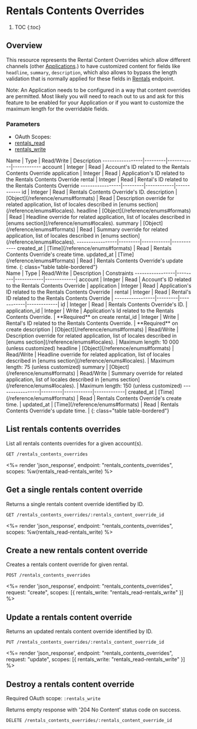 # Rentals Contents Overrides

1. TOC
{:toc}

## Overview

This resource represents the Rental Content Overrides which allow different channels (other [Applications](/reference/endpoints/applications/).) to have customized content for fields like `headline`, `summary`, `description`, which also allows to bypass the length validation that is normally applied for these fields in [Rentals](/reference/endpoints/rentals/) endpoint.

Note: An Application needs to be configured in a way that content overrides are permitted. Most likely you will need to reach out to us and ask for this feature to be enabled for your Application or if you want to customize the maximum length for the overridable fields. 

### Parameters
<ul class="nav nav-pills" role="tablist">
  <li class="disabled"><a>OAuth Scopes:</a></li>
  <li class="active"><a href="#rentals_read" role="tab" data-toggle="pill">rentals_read</a></li>
  <li><a href="#rentals_write" role="tab" data-toggle="pill">rentals_write</a></li>
</ul>
<div class="tab-content" markdown="1">
  <div class="tab-pane active" id="rentals_read" markdown="1">
Name             | Type    | Read/Write | Description
-----------------|---------|------------|------------
account          | Integer  | Read       | Account's ID related to the Rentals Contents Override
application      | Integer  | Read       | Application's ID related to the Rentals Contents Override
rental           | Integer  | Read       | Rental's ID related to the Rentals Contents Override
-----------------|---------|------------|------------
id               | Integer | Read       | Rentals Contents Override's ID.
description      | [Object](/reference/enums#formats) | Read       | Description override for related application, list of locales described in [enums section](/reference/enums#locales).
headline         | [Object](/reference/enums#formats) | Read       | Headline override for related application, list of locales described in [enums section](/reference/enums#locales).
summary          | [Object](/reference/enums#formats) | Read       | Summary override for related application, list of locales described in [enums section](/reference/enums#locales).
-----------------|---------|------------|------------
created_at       | [Time](/reference/enums#formats) | Read       | Rentals Contents Override's create time.
updated_at       | [Time](/reference/enums#formats) | Read       | Rentals Contents Override's update time.
{: class="table table-bordered"}
  </div>
  <div class="tab-pane" id="rentals_write" markdown="1">
Name             | Type    | Read/Write | Description | Constraints
-----------------|---------|------------|-------------|
account          | Integer  | Read       | Account's ID related to the Rentals Contents Override |
application      | Integer  | Read       | Application's ID related to the Rentals Contents Override |
rental           | Integer  | Read       | Rental's ID related to the Rentals Contents Override |
-----------------|---------|------------|-------------|
id               | Integer | Read       | Rentals Contents Override's ID. |
application_id   | Integer | Write      | Application's Id related to the Rentals Contents Override. | **Required** on create
rental_id        | Integer | Write      | Rental's ID related to the Rentals Contents Override. | **Required** on create
description      | [Object](/reference/enums#formats) | Read/Write | Description override for related application, list of locales described in [enums section](/reference/enums#locales). | Maximum length: 10 000 (unless customized)
headline         | [Object](/reference/enums#formats) | Read/Write | Headline override for related application, list of locales described in [enums section](/reference/enums#locales). | Maximum length: 75 (unless customized)
summary          | [Object](/reference/enums#formats) | Read/Write | Summary override for related application, list of locales described in [enums section](/reference/enums#locales). | Maximum length: 150 (unless customized)
-----------------|---------|------------|-------------|
created_at       | [Time](/reference/enums#formats) | Read       | Rentals Contents Override's create time. |
updated_at       | [Time](/reference/enums#formats) | Read       | Rentals Contents Override's update time. |
{: class="table table-bordered"}
  </div>
</div>

## List rentals contents overrides

List all rentals contents overrides for a given account(s).

~~~
GET /rentals_contents_overrides
~~~

<%= render 'json_response', endpoint: "rentals_contents_overrides",
  scopes: %w(rentals_read-rentals_write) %>

## Get a single rentals content override

Returns a single rentals content override identified by ID.

~~~
GET /rentals_contents_overrides/:rentals_content_override_id
~~~

<%= render 'json_response', endpoint: "rentals_contents_overrides",
  scopes: %w(rentals_read-rentals_write) %>

## Create a new rentals content override

Creates a rentals content override for given rental.

~~~
POST /rentals_contents_overrides
~~~

<%= render 'json_response', endpoint: "rentals_contents_overrides", request: "create",
  scopes: [{ rentals_write: "rentals_read-rentals_write" }] %>

## Update a rentals content override

Returns an updated rentals content override identified by ID.

~~~
PUT /rentals_contents_overrides/:rentals_content_override_id
~~~

<%= render 'json_response', endpoint: "rentals_contents_overrides", request: "update",
  scopes: [{ rentals_write: "rentals_read-rentals_write" }] %>

## Destroy a rentals content override

Required OAuth scope: `:rentals_write`

Returns empty response with '204 No Content' status code on success.

~~~~~~
DELETE /rentals_contents_overrides/:rentals_content_override_id
~~~~~~
